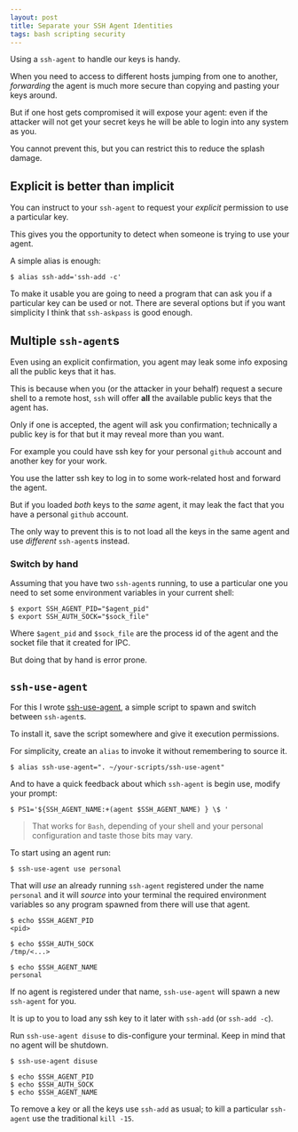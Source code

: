 ```yaml
---
layout: post
title: Separate your SSH Agent Identities
tags: bash scripting security
---
```


Using a ``ssh-agent`` to handle our keys is handy.

When you need to access to different hosts jumping from one to another,
*forwarding* the agent is much more secure than copying and pasting
your keys around.

But if one host gets compromised it will expose your agent: even if the
attacker will not get your secret keys he will be able to login into
any system as you.

You cannot prevent this, but you can restrict this to reduce the splash
damage.<!--more-->

## Explicit is better than implicit

You can instruct to your ``ssh-agent`` to request your *explicit* permission
to use a particular key.

This gives you the opportunity to detect when someone is trying to use
your agent.

A simple alias is enough:

```shell
$ alias ssh-add='ssh-add -c'
```

To make it usable you are going to need a program that can ask you
if a particular key can be used or not.
There are several options but if you want simplicity I think that
``ssh-askpass`` is good enough.

## Multiple ``ssh-agent``s

Even using an explicit confirmation, you agent may leak some info exposing
all the public keys that it has.

This is because when you (or the attacker in your behalf) request a secure
shell to a remote host, ``ssh`` will offer **all** the available public keys that
the agent has.

Only if one is accepted, the agent will ask you confirmation; technically
a public key is for that but it may reveal more than you want.

For example you could have ssh key for your personal ``github`` account
and another key for your work.

You use the latter ssh key to log in to some work-related host and
forward the agent.

But if you loaded *both* keys to the *same* agent, it may leak the fact
that you have a personal ``github`` account.

The only way to prevent this is to not load all the keys in the same agent
and use *different* ``ssh-agent``s instead.

### Switch by hand

Assuming that you have two ``ssh-agent``s running, to use a particular one you
need to set some environment variables in your current shell:

```shell
$ export SSH_AGENT_PID="$agent_pid"
$ export SSH_AUTH_SOCK="$sock_file"
```

Where ``$agent_pid`` and ``$sock_file`` are the process id of the agent and
the socket file that it created for IPC.

But doing that by hand is error prone.

## ``ssh-use-agent``

For this I wrote [ssh-use-agent](https://github.com/eldipa/ssh-use-agent),
a simple script to spawn and switch between ``ssh-agent``s.

To install it, save the script somewhere and give it execution permissions.

For simplicity, create an ``alias`` to invoke it without remembering to
source it.

```shell
$ alias ssh-use-agent=". ~/your-scripts/ssh-use-agent"
```

And to have a quick feedback about which ``ssh-agent`` is begin use,
modify your prompt:

```shell
$ PS1='${SSH_AGENT_NAME:+(agent $SSH_AGENT_NAME) } \$ '
```

> That works for ``Bash``, depending of your shell and your personal
> configuration and taste those bits may vary.

To start using an agent run:

```shell
$ ssh-use-agent use personal
```

That will *use* an already running ``ssh-agent`` registered under the name
``personal`` and it will *source* into your terminal the required environment
variables so any program spawned from there will use that agent.

```shell
$ echo $SSH_AGENT_PID
<pid>

$ echo $SSH_AUTH_SOCK
/tmp/<...>

$ echo $SSH_AGENT_NAME
personal
```

If no agent is registered under that name, ``ssh-use-agent`` will spawn a new
``ssh-agent`` for you.

It is up to you to load any ssh key to it later with ``ssh-add``
(or ``ssh-add -c``).

Run ``ssh-use-agent disuse`` to dis-configure your terminal. Keep in mind
that no agent will be shutdown.

```shell
$ ssh-use-agent disuse

$ echo $SSH_AGENT_PID
$ echo $SSH_AUTH_SOCK
$ echo $SSH_AGENT_NAME
```

To remove a key or all the keys use ``ssh-add`` as usual; to kill
a particular ``ssh-agent`` use the traditional ``kill -15``.
